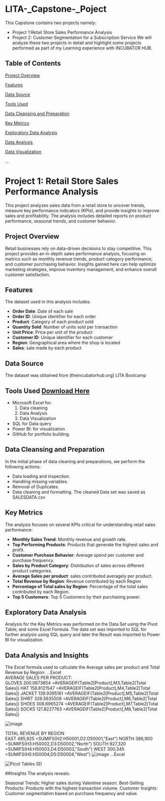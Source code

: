 # LITA-_Capstone-_Poject
This Capstone contains two projects namely: 
- Project 1:Retail Store Sales Performance Analysis
- Project 2: Customer Segmentation for a Subscription Service
We will analyze these two projects in detail and highlight some projects performed as part of my Learning experience with INCUBATOR HUB.

## Table of Contents

[Project Overview](#project-overview)

[Features](#features)

[Data Source](#data-source)

[Tools Used](#tools-used)

[Data Cleansing and Preparation](#data-cleaning-and-preparation)

[Key Metrics](key-metrics)

[Exploratory Data Analysis](#exploratory-data-analysis)

[Data Analysis](#data-analysis)

[Data Visualization](#data-visualization)

...
# Project 1: Retail Store Sales Performance Analysis
This project analyzes sales data from a retail store to uncover trends, measure key performance indicators (KPIs), and provide insights to improve sales and profitability. The analysis includes detailed reports on product performance, seasonal trends, and customer behavior.

## Project Overview

Retail businesses rely on data-driven decisions to stay competitive. This project provides an in-depth sales performance analysis, focusing on metrics such as monthly revenue trends, product category performance, and customer purchasing behavior. Insights gained here can help optimize marketing strategies, improve inventory management, and enhance overall customer satisfaction.

## Features

The dataset used in this analysis includes:
- **Order Date**: Date of each sale
- **Order ID**: Unique identifier for each order
- **Product**: Category of each product sold
- **Quantity Sold**: Number of units sold per transaction
- **Unit Price**: Price per unit of the product
- **Customer ID**: Unique identifier for each customer
- **Region**: Geographical area where the shop is located
- **Sales**: sale made by each product

## Data Source
The dataset was obtained from (theincubatorhub.org] LITA Bootcamp


## Tools Used [Download Here](https://www.microsoft.com)
- Microsoft Excel for:
  1. Data cleaning
  2. Data Analysis
  3. Data Visualization
- SQL for Data query
- Power BI: for visualization
- GitHub for portfolio building.

 ## Data Cleansing and Preparation
In the initial phase of data cleaning and preparations, we perform the following actions:
- Data loading and inspection.
- Handling missing variables.
- Removal of Duplicates.
- Data cleaning and formatting.
The cleaned Data set was saved as SALESDATA.csv

## Key Metrics

The analysis focuses on several KPIs critical for understanding retail sales performance:

- **Monthly Sales Trend**: Monthly revenue and growth rate.
- **Top Performing Products**: Products that generate the highest sales and profit.
- **Customer Purchase Behavior**: Average spend per customer and purchase frequency.
- **Sales by Product Category**: Distribution of sales across different product categories.
- **Average Sales per product**: sales contributed averagely per product.
- **Total Revenue by Region**: Revenue contributed by each Region
- **Percentage of Total sales by Region**: Percentage of the total sales contributed by each Region.
- **Top 5 Customers**: Top 5 Customers by their purchasing power. 

## Exploratory Data Analysis
Analysis for the Key  Metrics was performed on the Data Set using the Pivot Table; and some Excel Formula. The data set was imported to SQL for further analysis using SQL query and later the Result was imported to Power BI for visualization.

## Data Analysis and Insights
The Excel formula used to calculate the Average sales per product and Total Revenue by Region:
...Excel				
AVERAGE SALES PER PRODUCT:					
		GLOVES	200.0673854		=AVERAGEIF(Table2[Product],M3,Table2[Total Sales])
		HAT	158.8121547		=AVERAGEIF(Table2[Product],M4,Table2[Total Sales])
		JACKET	139.9395161		=AVERAGEIF(Table2[Product],M5,Table2[Total Sales])
		SHIRT	326.5635508		=AVERAGEIF(Table2[Product],M6,Table2[Total Sales])
		SHOES	308.6965274		=AVERAGEIF(Table2[Product],M7,Table2[Total Sales])
		SOCKS	121.8227763		=AVERAGEIF(Table2[Product],M8,Table2[Total Sales])
					
![image](https://github.com/user-attachments/assets/f872fc8f-e981-4cf4-a3d2-633522c97eea)

TOTAL REVENUE BY REGION					
		EAST	 485,925 		=SUMIFS(H2:H50001,D2:D50001,"East")
		NORTH	 386,900 		=SUMIFS(H3:H50002,D3:D50002,"North")
		SOUTH	 927,320 		=SUMIFS(H4:H50003,D4:D50003,"South")
		WEST	 300,345 		=SUMIFS(H5:H50004,D5:D50004,"West")
![image](https://github.com/user-attachments/assets/ab87fbbb-5618-474a-9311-9ef479683881)
...Excel

![Picot Tables SD](https://github.com/user-attachments/assets/74faba8b-93ba-4697-a612-de156480469d)


##Insights
The analysis reveals:

Seasonal Trends: Higher sales during Valentine season.
Best-Selling Products: Products with the highest transaction volume.
Customer Insights: Customer segmentation based on purchase frequency and value.

